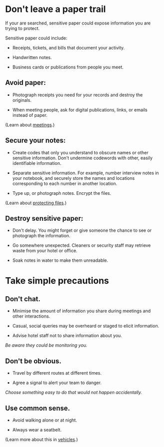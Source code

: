 [Title]: # (When In Country)
[Order]: # (2)

# Don't leave a paper trail 

If your are searched, sensitive paper could expose information you are trying to protect.

Sensitive paper could include: 

*   Receipts, tickets, and bills that document your activity. 

*   Handwritten notes. 

*   Business cards or publications from people you meet.

## Avoid paper: 

*	Photograph receipts you need for your records and destroy the originals. 

*	When meeting people, ask for digital publications, links, or emails instead of paper.

(Learn about [meetings](umbrella://lesson/meetings).)

## Secure your notes: 

*   Create codes that only you understand to obscure names or other sensitive information. Don't undermine codewords with other, easily identifiable information.

*   Separate sensitive information. For example, number interview notes in your notebook, and securely store the names and locations corresponding to each number in another location.

*	Type up, or photograph notes. Encrypt the files. 

(Learn about [protecting files](umbrella://lesson/protecting-files).)

## Destroy sensitive paper: 

*	Don't delay. You might forget or give someone the chance to see or photograph the information.

*	Go somewhere unexpected. Cleaners or security staff may retrieve waste from your hotel or office.

*	Soak notes in water to make them unreadable.

# Take simple precautions

## Don't chat.

*   Minimise the amount of information you share during meetings and other interactions. 

*	Casual, social queries may be overheard or staged to elicit information.

*   Advise hotel staff not to share information about you.

*Be aware they could be monitoring you.*

## Don't be obvious.

*   Travel by different routes at different times.

*   Agree a signal to alert your team to danger. 

*Choose something easy to do that would not happen accidentally.*

## Use common sense.

*   Avoid walking alone or at night.

*   Always wear a seatbelt.

(Learn more about this in [vehicles](umbrella://lesson/vehicles).)

